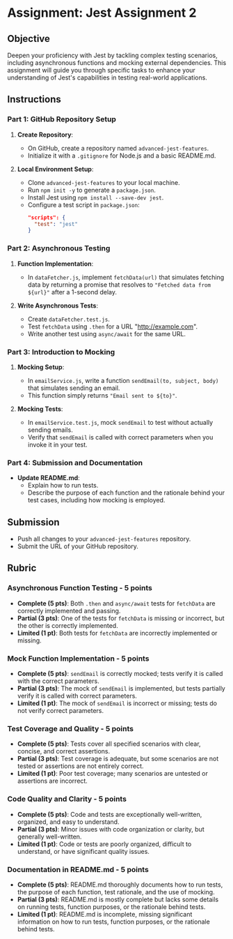 # Assignment: Jest Assignment 2

## Objective

Deepen your proficiency with Jest by tackling complex testing scenarios, including asynchronous functions and mocking external dependencies. This assignment will guide you through specific tasks to enhance your understanding of Jest's capabilities in testing real-world applications.

## Instructions

### Part 1: GitHub Repository Setup

1. **Create Repository**:

   - On GitHub, create a repository named `advanced-jest-features`.
   - Initialize it with a `.gitignore` for Node.js and a basic README.md.

2. **Local Environment Setup**:
   - Clone `advanced-jest-features` to your local machine.
   - Run `npm init -y` to generate a `package.json`.
   - Install Jest using `npm install --save-dev jest`.
   - Configure a test script in `package.json`:
     ```json
     "scripts": {
       "test": "jest"
     }
     ```

### Part 2: Asynchronous Testing

1. **Function Implementation**:

   - In `dataFetcher.js`, implement `fetchData(url)` that simulates fetching data by returning a promise that resolves to `"Fetched data from ${url}"` after a 1-second delay.

2. **Write Asynchronous Tests**:
   - Create `dataFetcher.test.js`.
   - Test `fetchData` using `.then` for a URL "http://example.com".
   - Write another test using `async/await` for the same URL.

### Part 3: Introduction to Mocking

1. **Mocking Setup**:

   - In `emailService.js`, write a function `sendEmail(to, subject, body)` that simulates sending an email.
   - This function simply returns `"Email sent to ${to}"`.

2. **Mocking Tests**:
   - In `emailService.test.js`, mock `sendEmail` to test without actually sending emails.
   - Verify that `sendEmail` is called with correct parameters when you invoke it in your test.

### Part 4: Submission and Documentation

- **Update README.md**:
  - Explain how to run tests.
  - Describe the purpose of each function and the rationale behind your test cases, including how mocking is employed.

## Submission

- Push all changes to your `advanced-jest-features` repository.
- Submit the URL of your GitHub repository.

## Rubric

### Asynchronous Function Testing - 5 points

- **Complete (5 pts)**: Both `.then` and `async/await` tests for `fetchData` are correctly implemented and passing.
- **Partial (3 pts)**: One of the tests for `fetchData` is missing or incorrect, but the other is correctly implemented.
- **Limited (1 pt)**: Both tests for `fetchData` are incorrectly implemented or missing.

### Mock Function Implementation - 5 points

- **Complete (5 pts)**: `sendEmail` is correctly mocked; tests verify it is called with the correct parameters.
- **Partial (3 pts)**: The mock of `sendEmail` is implemented, but tests partially verify it is called with correct parameters.
- **Limited (1 pt)**: The mock of `sendEmail` is incorrect or missing; tests do not verify correct parameters.

### Test Coverage and Quality - 5 points

- **Complete (5 pts)**: Tests cover all specified scenarios with clear, concise, and correct assertions.
- **Partial (3 pts)**: Test coverage is adequate, but some scenarios are not tested or assertions are not entirely correct.
- **Limited (1 pt)**: Poor test coverage; many scenarios are untested or assertions are incorrect.

### Code Quality and Clarity - 5 points

- **Complete (5 pts)**: Code and tests are exceptionally well-written, organized, and easy to understand.
- **Partial (3 pts)**: Minor issues with code organization or clarity, but generally well-written.
- **Limited (1 pt)**: Code or tests are poorly organized, difficult to understand, or have significant quality issues.

### Documentation in README.md - 5 points

- **Complete (5 pts)**: README.md thoroughly documents how to run tests, the purpose of each function, test rationale, and the use of mocking.
- **Partial (3 pts)**: README.md is mostly complete but lacks some details on running tests, function purposes, or the rationale behind tests.
- **Limited (1 pt)**: README.md is incomplete, missing significant information on how to run tests, function purposes, or the rationale behind tests.
